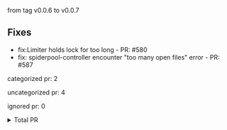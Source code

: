 from tag v0.0.6 to v0.0.7

## Fixes

- fix:Limiter holds lock for too long - PR: #580
- fix: spiderpool-controller encounter "too many open files" error - PR: #587



categorized pr: 2

uncategorized pr: 4

ignored pr: 0

<details>
<summary>Total PR</summary>

https://github.com/spidernet-io/spiderpool/compare/v0.0.6...v0.0.7
</details>